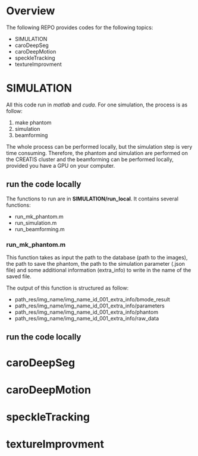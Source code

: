 # Overview

The following REPO provides codes for the following topics:
* SIMULATION
* caroDeepSeg
* caroDeepMotion
* speckleTracking
* textureImprovment

# SIMULATION
All this code run in *matlab* and *cuda*. For one simulation, the process is as follow:
1. make phantom
2. simulation
3. beamforming

The whole process can be performed locally, but the simulation step is very time consuming. Therefore, the phantom and simulation are performed on the CREATIS cluster and the beamforming can be performed locally, provided you have a GPU on your computer.

## run the code locally
The functions to run are in **SIMULATION/run_local**. It contains several functions:
* run_mk_phantom.m
* run_simulation.m
* run_beamforming.m

### run_mk_phantom.m
This function takes as input the path to the database (path to the images), the path to save the phantom, the path to the simulation parameter (.json file) and some additional information (extra_info) to write in the name of the saved file.

The output of this function is structured as follow:
* path_res/img_name/img_name_id_001_extra_info/bmode_result
* path_res/img_name/img_name_id_001_extra_info/parameters
* path_res/img_name/img_name_id_001_extra_info/phantom
* path_res/img_name/img_name_id_001_extra_info/raw_data


## run the code locally

# caroDeepSeg

# caroDeepMotion

# speckleTracking

# textureImprovment
